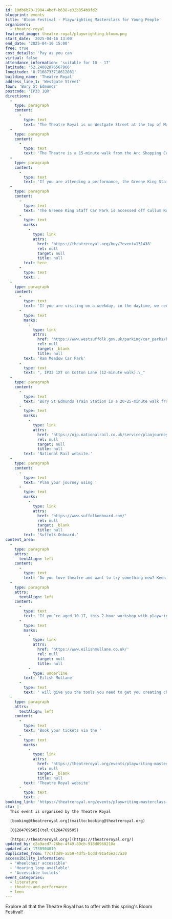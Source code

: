 ```yaml
---
id: 10db6b70-1904-4bef-b638-e32b854b9fd2
blueprint: events
title: 'Bloom Festival - Playwrighting Masterclass for Young People'
organisers:
  - theatre-royal
featured_image: theatre-royal/playwrighting-bloom.png
start_date: '2025-04-16 13:00'
end_date: '2025-04-16 15:00'
free: true
cost_details: 'Pay as you can'
virtual: false
attendance_information: 'suitable for 10 - 17'
latitude: '52.24082876567966'
longitude: '0.7168733718612081'
building_name: 'Theatre Royal'
address_line_1: 'Westgate Street'
town: 'Bury St Edmunds'
postcode: 'IP33 1QR'
directions:
  -
    type: paragraph
    content:
      -
        type: text
        text: 'The Theatre Royal is on Westgate Street at the top of Maynewater Lane, opposite the Greene King Brewery & Café. On foot, you’ll enter through the front entrance of the theatre.'
  -
    type: paragraph
    content:
      -
        type: text
        text: 'The Theatre is a 15-minute walk from the Arc Shopping Centre and just 5-minutes from the Abbey Gardens.'
  -
    type: paragraph
    content:
      -
        type: text
        text: 'If you are attending a performance, the Greene King Staff Car Park is made available to our visitors for evening and weekend performances only. '
  -
    type: paragraph
    content:
      -
        type: text
        text: 'The Greene King Staff Car Park is accessed off Cullum Road (A1302) and opens 1 hour before your performance at a charge per vehicle. Access to the Theatre is via steps (3-minute walk). Wheelchair users and customers with additional access requirements may be dropped-off for step- free access at the front of the theatre on Westgate Street. You can book a Parking Space '
      -
        type: text
        marks:
          -
            type: link
            attrs:
              href: 'https://theatreroyal.org/buy/?event=131438'
              rel: null
              target: null
              title: null
        text: here
      -
        type: text
        text: .
  -
    type: paragraph
    content:
      -
        type: text
        text: 'If you are visiting on a weekday, in the daytime, we recommend '
      -
        type: text
        marks:
          -
            type: link
            attrs:
              href: 'https://www.westsuffolk.gov.uk/parking/car_parks/bse_car_parks/ram-meadow-car-park.cfm'
              rel: null
              target: _blank
              title: null
        text: 'Ram Meadow Car Park'
      -
        type: text
        text: ", IP33 1XT on Cotton Lane (12-minute walk).\_"
  -
    type: paragraph
    content:
      -
        type: text
        text: 'Bury St Edmunds Train Station is a 20-25-minute walk from the theatre, with connections to Cambridge, Ipswich and the London-Norwich line. You can check train times and service updates on the '
      -
        type: text
        marks:
          -
            type: link
            attrs:
              href: 'https://ojp.nationalrail.co.uk/service/planjourney/search'
              rel: null
              target: null
              title: null
        text: 'National Rail website.'
  -
    type: paragraph
    content:
      -
        type: text
        text: 'Plan your journey using '
      -
        type: text
        marks:
          -
            type: link
            attrs:
              href: 'https://www.suffolkonboard.com/'
              rel: null
              target: _blank
              title: null
        text: 'Suffolk Onboard.'
content_area:
  -
    type: paragraph
    attrs:
      textAlign: left
    content:
      -
        type: text
        text: 'Do you love theatre and want to try something new? Keen to write your first play, but aren’t sure where to start? '
  -
    type: paragraph
    attrs:
      textAlign: left
    content:
      -
        type: text
        text: 'If you’re aged 10-17, this 2-hour workshop with playwright '
      -
        type: text
        marks:
          -
            type: link
            attrs:
              href: 'https://www.eilishmullane.co.uk/'
              rel: null
              target: null
              title: null
          -
            type: underline
        text: 'Eilish Mullane'
      -
        type: text
        text: ' will give you the tools you need to get you creating characters, building a plot and bringing your story to life, resulting in a short play of your own – no previous experience necessary, but a love of writing is encouraged!'
  -
    type: paragraph
    attrs:
      textAlign: left
    content:
      -
        type: text
        text: 'Book your tickets via the '
      -
        type: text
        marks:
          -
            type: link
            attrs:
              href: 'https://theatreroyal.org/events/playwriting-masterclass-for-young-people/'
              rel: null
              target: _blank
              title: null
        text: 'Theatre Royal website'
      -
        type: text
        text: .
booking_link: 'https://theatreroyal.org/events/playwriting-masterclass-for-young-people/'
cta: |-
  This event is organised by the Theatre Royal 

  [booking@theatreroyal.org](mailto:booking@theatreroyal.org)

  [01284769505](tel:01284769505)

  [https://theatreroyal.org/](https://theatreroyal.org/)
updated_by: c2a9acd7-26be-4f49-89cb-918d0960210a
updated_at: 1730904019
duplicated_from: f7c7f3d9-a559-4df5-bcdd-91a45e2c7a30
accessibility_information:
  - 'Wheelchair accessible'
  - 'Hearing loop available'
  - 'Accessible toilets'
event_categories:
  - literature
  - theatre-and-performance
  - teen
---
```

Explore all that the Theatre Royal has to offer with this spring's Bloom Festival!